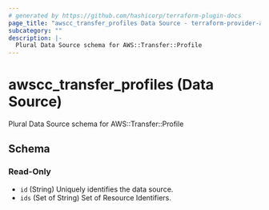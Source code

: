 ```yaml
---
# generated by https://github.com/hashicorp/terraform-plugin-docs
page_title: "awscc_transfer_profiles Data Source - terraform-provider-awscc"
subcategory: ""
description: |-
  Plural Data Source schema for AWS::Transfer::Profile
---
```


# awscc_transfer_profiles (Data Source)

Plural Data Source schema for AWS::Transfer::Profile



<!-- schema generated by tfplugindocs -->
## Schema

### Read-Only

- `id` (String) Uniquely identifies the data source.
- `ids` (Set of String) Set of Resource Identifiers.


